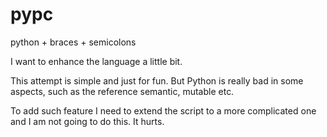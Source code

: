 # pypc

python + braces + semicolons

I want to enhance the language a little bit.

This attempt is simple and just for fun. But Python is really bad in some aspects, such as the reference semantic, mutable etc.

To add such feature I need to extend the script to a more complicated one and I am not going to do this. It hurts.
